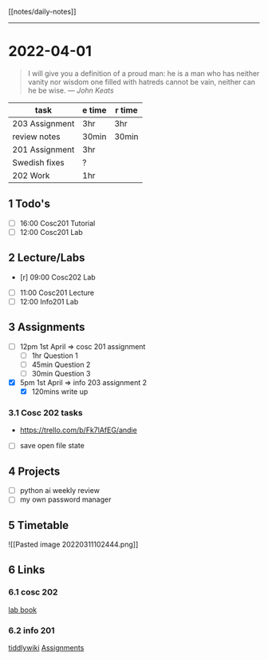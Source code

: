[[notes/daily-notes]]

---

# 2022-04-01
> I will give you a definition of a proud man: he is a man who has neither vanity nor wisdom one filled with hatreds cannot be vain, neither can he be wise.
> — <cite>John Keats</cite>

| task                     | e time | r time |
| ------------------------ | ------ | ------ |
| 203 Assignment           | 3hr    | 3hr    |
| review notes             | 30min  | 30min  |
| 201 Assignment           | 3hr    |        |
| Swedish fixes            | ?      |        |
| 202 Work                 | 1hr    |        |

## 1 Todo's
- [ ] 16:00 Cosc201 Tutorial
- [ ] 12:00 Cosc201 Lab

## 2 Lecture/Labs
- [r] 09:00 Cosc202 Lab
- [ ] 11:00 Cosc201 Lecture
- [ ] 12:00 Info201 Lab

## 3 Assignments
- [ ] 12pm 1st April       ⇒ cosc 201 assignment
	- [ ] 1hr Question 1
	- [ ] 45min Question 2
	- [ ] 30min Question 3
- [x] 5pm 1st April       ⇒ info 203 assignment 2
	- [x] 120mins write up

### 3.1 Cosc 202 tasks
- https://trello.com/b/Fk7lAfEG/andie
- [ ] save open file state

## 4 Projects
- [ ] python ai weekly review
- [ ] my own password manager

## 5 Timetable
![[Pasted image 20220311102444.png]]

## 6 Links
### 6.1 cosc 202 
[lab book](https://cosc202.cspages.otago.ac.nz/lab-book/COSC202LabBook.pdf)

### 6.2 info 201
[tiddlywiki](https://isgb.otago.ac.nz/infosci/INFO201/labs_release/raw/master/output/info201_labs.html#)
[Assignments](https://isgb.otago.ac.nz/info201/shared/assignments_release/raw/master/output/INFO201_Assignments.html)
